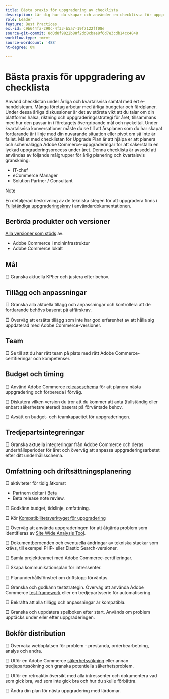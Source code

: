 ```yaml
---
title: Bästa praxis för uppgradering av checklista
description: Lär dig hur du skapar och använder en checklista för uppgradering för att planera din Adobe Commerce uppgraderingsstrategi.
role: Leader
feature: Best Practices
exl-id: c9b644fa-290c-4f33-b5a7-19f7122ff08e
source-git-commit: 8d0d8f9822b88f2dd8cbae8f6d7e3cdb14cc4848
workflow-type: tm+mt
source-wordcount: '488'
ht-degree: 0%

---
```


# Bästa praxis för uppgradering av checklista

Använd checklistan under årliga och kvartalsvisa samtal med ert e-handelsteam. Många företag arbetar med årliga budgetar och färdplaner. Under dessa årliga diskussioner är det av största vikt att du talar om din plattforms hälsa, riktning och uppgraderingsstrategi för året, tillsammans med hur den passar in i företagets övergripande mål och nyckeltal. Under kvartalsvisa konversationer måste du se till att årsplanen som du har skapat fortfarande är i linje med din nuvarande situation eller pivot om så inte är fallet. Målet med checklistan för Upgrade Plan är att hjälpa er att planera och schemalägga Adobe Commerce-uppgraderingar för att säkerställa en lyckad uppgraderingsprocess under året. Denna checklista är avsedd att användas av följande målgrupper för årlig planering och kvartalsvis granskning:

- IT-chef
- eCommerce Manager
- Solution Partner / Consultant

>[!NOTE]
>
>En detaljerad beskrivning av de tekniska stegen för att uppgradera finns i [Fullständiga uppgraderingskrav](../../../upgrade/prepare/prerequisites.md) i användardokumentationen.

## Berörda produkter och versioner

[Alla versioner som stöds](../../../release/versions.md) av:

- Adobe Commerce i molninfrastruktur
- Adobe Commerce lokalt

## Mål

▢ Granska aktuella KPI:er och justera efter behov.

## Tillägg och anpassningar

▢ Granska alla aktuella tillägg och anpassningar och kontrollera att de fortfarande behövs baserat på affärskrav.

▢ Överväg att ersätta tillägg som inte har god erfarenhet av att hålla sig uppdaterad med Adobe Commerce-versioner.

## Team

▢ Se till att du har rätt team på plats med rätt Adobe Commerce-certifieringar och kompetenser.

## Budget och timing

▢ Använd Adobe Commerce [releaseschema](../../../release/schedule.md) för att planera nästa uppgradering och förbereda i förväg.

▢ Diskutera vilken version du tror att du kommer att anta (fullständig eller enbart säkerhetsrelaterad) baserat på förväntade behov.

▢ Avsätt en budget- och teamkapacitet för uppgraderingen.

## Tredjepartsintegreringar

▢ Granska aktuella integreringar från Adobe Commerce och deras underhållsperioder för året och överväg att anpassa uppgraderingsarbetet efter ditt underhållsschema.

## Omfattning och driftsättningsplanering

▢ aktiviteter för tidig åtkomst

- Partnern deltar i [Beta](../../../release/beta.md)
- Beta release note review.

▢ Godkänn budget, tidslinje, omfattning.

▢ Kör [Kompatibilitetsverktyget för uppgradering](../../../upgrade/upgrade-compatibility-tool/overview.md)

▢ Överväg att använda uppgraderingen för att åtgärda problem som identifieras av [Site Wide Analysis Tool](../../../tools/site-wide-analysis-tool/intro.md).

▢ Dokumentberoenden och eventuella ändringar av tekniska stackar som krävs, till exempel PHP- eller Elastic Search-versioner.

▢ Samla projektteamet med Adobe Commerce-certifieringar.

▢ Skapa kommunikationsplan för intressenter.

▢ Planunderhållsfönstret om driftstopp förväntas.

▢ Granska och godkänn teststrategin. Överväg att använda Adobe Commerce [test framework](https://developer.adobe.com/commerce/testing/) eller en tredjepartsserie för automatisering.

▢ Bekräfta att alla tillägg och anpassningar är kompatibla.

▢ Granska och uppdatera spelboken efter start. Används om problem upptäcks under eller efter uppgraderingen.

## Bokför distribution

▢ Övervaka webbplatsen för problem - prestanda, orderbearbetning, analys och andra.

▢ Utför en Adobe Commerce [säkerhetssökning](https://account.magento.com/scanner/dashboard/) eller annan tredjepartssökning och granska potentiella säkerhetsproblem.

▢ Utför en retroaktiv översikt med alla intressenter och dokumentera vad som gick bra, vad som inte gick bra och hur du skulle förbättra.

▢ Ändra din plan för nästa uppgradering med lärdomar.
